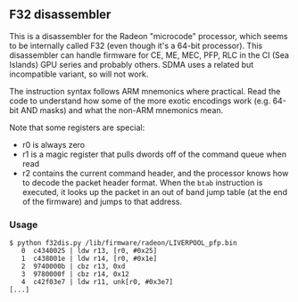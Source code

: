 ## F32 disassembler

This is a disassembler for the Radeon "microcode" processor, which seems to be
internally called F32 (even though it's a 64-bit processor). This disassembler
can handle firmware for CE, ME, MEC, PFP, RLC in the CI (Sea Islands) GPU series
and probably others. SDMA uses a related but incompatible variant, so will not
work.

The instruction syntax follows ARM mnemonics where practical. Read the code to
understand how some of the more exotic encodings work (e.g. 64-bit AND masks)
and what the non-ARM mnemonics mean.

Note that some registers are special:

* r0 is always zero
* r1 is a magic register that pulls dwords off of the command queue when read
* r2 contains the current command header, and the processor knows how to decode
  the packet header format. When the `btab` instruction is executed, it looks up
  the packet in an out of band jump table (at the end of the firmware) and jumps
  to that address.

### Usage

```shell
$ python f32dis.py /lib/firmware/radeon/LIVERPOOL_pfp.bin
   0  c4340025 | ldw r13, [r0, #0x25]
   1  c438001e | ldw r14, [r0, #0x1e]
   2  9740000b | cbz r13, 0xd
   3  9780000f | cbz r14, 0x12
   4  c42f03e7 | ldw r11, unk[r0, #0x3e7]
[...]
```
